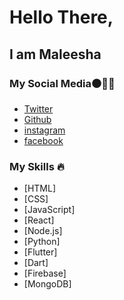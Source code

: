 # Hello There,

## I am Maleesha

### My Social Media⚫🔵🔴

- [Twitter](https://twitter.com/klpmaleesha)
- [Github](https://github.com/klpmaleesha)
- [instagram](https://www.instagram.com/klpmaleesha)
- [facebook](https://www.facebook.com/klpmaleesha)

### My Skills 🔥

- [HTML]
- [CSS]
- [JavaScript]
- [React]
- [Node.js]
- [Python]
- [Flutter]
- [Dart]
- [Firebase]
- [MongoDB]
